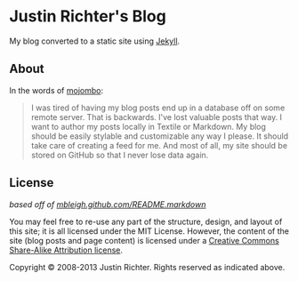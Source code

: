 # Justin Richter's Blog

My blog converted to a static site using [Jekyll][j].

## About

In the words of [mojombo][]:

> I was tired of having my blog posts end up in a database off on some remote server. That is backwards. I've lost valuable posts that way. I want to author my posts locally in Textile or Markdown. My blog should be easily stylable and customizable any way I please. It should take care of creating a feed for me. And most of all, my site should be stored on GitHub so that I never lose data again.

## License

_based off of [mbleigh.github.com/README.markdown](http://github.com/mbleigh/mbleigh.github.com)_

You may feel free to re-use any part of the structure, design, and layout of this site; it is all licensed under the MIT License. However, the content of the site (blog posts and page content) is licensed under a [Creative Commons Share-Alike Attribution license](http://creativecommons.org/licenses/by-nc-sa/3.0/us/).

Copyright &copy; 2008-2013 Justin Richter. Rights reserved as indicated above.

[j]: http://github.com/mojombo/jekyll
[mojombo]: http://github.com/mojombo
